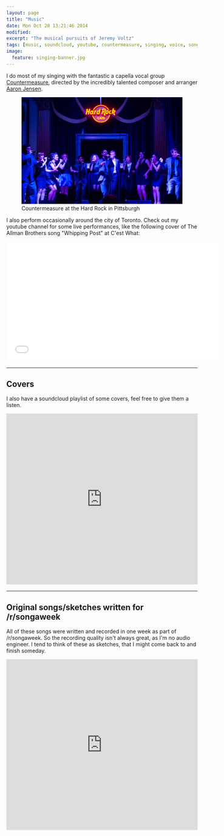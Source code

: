 ```yaml
---
layout: page
title: "Music"
date: Mon Oct 20 13:21:46 2014
modified:
excerpt: "The musical pursuits of Jeremy Voltz"
tags: [music, soundcloud, youtube, countermeasure, singing, voice, songwriting, guitar, drums]
image: 
  feature: singing-banner.jpg
---
```


I do most of my singing with the fantastic a capella vocal group [Countermeasure](http://www.countermeasuremusic.com), directed by the incredibly talented composer and arranger [Aaron Jensen](http://www.aaronjensen.ca).  

<figure>
    <img src="/images/hard-rock.jpg">
    <figcaption>Countermeasure at the Hard Rock in Pittsburgh</figcaption>
</figure>

I also perform occasionally around the city of Toronto.  Check out my youtube channel for some live performances, like the following cover of The Allman Brothers song "Whipping Post" at C'est What:

<iframe width="560" height="315" src="//www.youtube.com/embed/nI4wpJ75vMQ?list=UUtvGDX3DUQYHtTt_HNxxCbw" frameborder="0" allowfullscreen></iframe>

---

## Covers

I also have a soundcloud playlist of some covers, feel free to give them a listen. 

<iframe width="100%" height="450" scrolling="no" frameborder="no" src="https://w.soundcloud.com/player/?url=https%3A//api.soundcloud.com/playlists/55836784&amp;color=ff5500&amp;auto_play=false&amp;hide_related=false&amp;show_comments=true&amp;show_user=true&amp;show_reposts=false"></iframe>

---

## Original songs/sketches written for /r/songaweek

All of these songs were written and recorded in one week as part of /r/songaweek.  So the recording quality isn't always great, as I'm no audio engineer.  I tend to think of these as sketches, that I might come back to and finish someday.  

<iframe width="100%" height="450" scrolling="no" frameborder="no" src="https://w.soundcloud.com/player/?url=https%3A//api.soundcloud.com/playlists/55835612&amp;color=ff5500&amp;auto_play=false&amp;hide_related=false&amp;show_comments=true&amp;show_user=true&amp;show_reposts=false"></iframe>